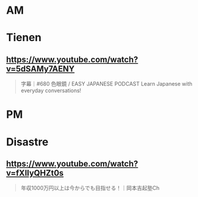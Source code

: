 # AM
# Tienen

## https://www.youtube.com/watch?v=5dSAMy7AENY

> 字幕｜#680 色眼鏡 / EASY JAPANESE PODCAST Learn Japanese with everyday conversations! 

# PM
# Disastre

## https://www.youtube.com/watch?v=fXIIyQHZt0s

> 年収1000万円以上は今からでも目指せる！｜岡本吉起塾Ch 
